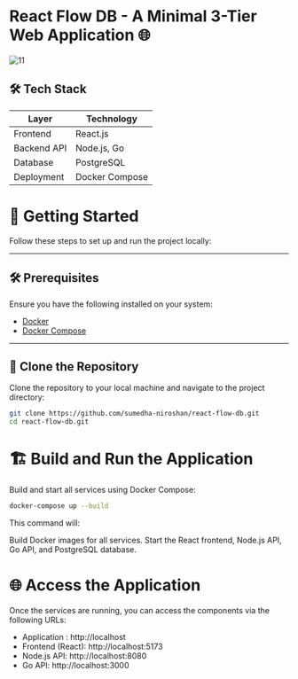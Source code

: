 # React Flow DB  - A Minimal 3-Tier Web Application 🌐

![11](https://github.com/user-attachments/assets/34814ce8-1696-44a3-98c5-8080956ecf6a)




## 🛠️ Tech Stack
| Layer       | Technology       |
|-------------|------------------|
| Frontend    | React.js         |
| Backend API | Node.js, Go      |
| Database    | PostgreSQL       |
| Deployment  | Docker Compose   |


# 🚀 Getting Started

Follow these steps to set up and run the project locally:

---

## 🛠 Prerequisites

Ensure you have the following installed on your system:

- [Docker](https://www.docker.com/)
- [Docker Compose](https://docs.docker.com/compose/)

---

## 📂 Clone the Repository

Clone the repository to your local machine and navigate to the project directory:

```bash
git clone https://github.com/sumedha-niroshan/react-flow-db.git
cd react-flow-db.git

```


# 🏗 Build and Run the Application

Build and start all services using Docker Compose:

```bash
docker-compose up --build

```

This command will:

Build Docker images for all services.
Start the React frontend, Node.js API, Go API, and PostgreSQL database.


# 🌐 Access the Application

Once the services are running, you can access the components via the following URLs:
* Application : http://localhost
* Frontend (React): http://localhost:5173
* Node.js API: http://localhost:8080
* Go API: http://localhost:3000
